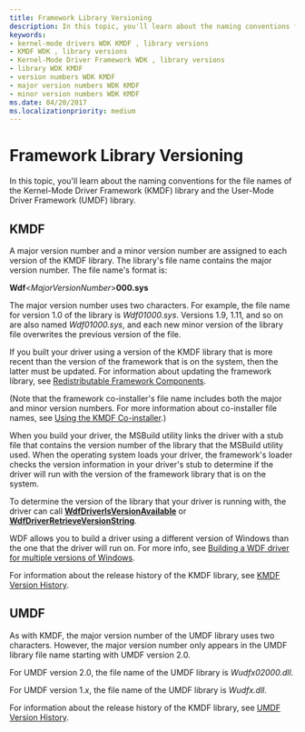 ```yaml
---
title: Framework Library Versioning
description: In this topic, you'll learn about the naming conventions for the file names of the Kernel-Mode Driver Framework (KMDF) library and the User-Mode Driver Framework (UMDF) library.
keywords:
- kernel-mode drivers WDK KMDF , library versions
- KMDF WDK , library versions
- Kernel-Mode Driver Framework WDK , library versions
- library WDK KMDF
- version numbers WDK KMDF
- major version numbers WDK KMDF
- minor version numbers WDK KMDF
ms.date: 04/20/2017
ms.localizationpriority: medium
---
```


# Framework Library Versioning


In this topic, you'll learn about the naming conventions for the file names of the Kernel-Mode Driver Framework (KMDF) library and the User-Mode Driver Framework (UMDF) library.

## KMDF


A major version number and a minor version number are assigned to each version of the KMDF library. The library's file name contains the major version number. The file name's format is:

**Wdf**&lt;*MajorVersionNumber*&gt;**000.sys**

The major version number uses two characters. For example, the file name for version 1.0 of the library is *Wdf01000.sys*. Versions 1.9, 1.11, and so on are also named *Wdf01000.sys*, and each new minor version of the library file overwrites the previous version of the file.

If you built your driver using a version of the KMDF library that is more recent than the version of the framework that is on the system, then the latter must be updated. For information about updating the framework library, see [Redistributable Framework Components](installation-components-for-kmdf-drivers.md).

(Note that the framework co-installer's file name includes both the major and minor version numbers. For more information about co-installer file names, see [Using the KMDF Co-installer](installing-the-framework-s-co-installer.md).)

When you build your driver, the MSBuild utility links the driver with a stub file that contains the version number of the library that the MSBuild utility used. When the operating system loads your driver, the framework's loader checks the version information in your driver's stub to determine if the driver will run with the version of the framework library that is on the system.

To determine the version of the library that your driver is running with, the driver can call [**WdfDriverIsVersionAvailable**](/windows-hardware/drivers/ddi/wdfdriver/nf-wdfdriver-wdfdriverisversionavailable) or [**WdfDriverRetrieveVersionString**](/windows-hardware/drivers/ddi/wdfdriver/nf-wdfdriver-wdfdriverretrieveversionstring).

WDF allows you to build a driver using a different version of Windows than the one that the driver will run on.  For more info, see [Building a WDF driver for multiple versions of Windows](./building-a-wdf-driver-for-multiple-versions-of-windows.md).

For information about the release history of the KMDF library, see [KMDF Version History](kmdf-version-history.md).

## UMDF


As with KMDF, the major version number of the UMDF library uses two characters. However, the major version number only appears in the UMDF library file name starting with UMDF version 2.0.

For UMDF version 2.0, the file name of the UMDF library is *Wudfx02000.dll*.

For UMDF version 1.*x*, the file name of the UMDF library is *Wudfx.dll*.

For information about the release history of the KMDF library, see [UMDF Version History](umdf-version-history.md).
